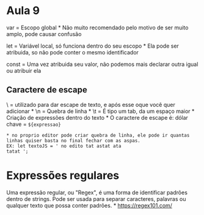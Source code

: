 # Aula 9

var = Escopo global
    * Não muito recomendado pelo motivo de ser muito amplo, pode causar confusão

let = Variável local, só funciona dentro do seu escopo
    * Ela pode ser atribuida, so não pode conter o mesmo identificador

const = Uma vez atribuida seu valor, não podemos mais declarar outra igual ou atribuir ela

## Caractere de escape

\ = utilizado para dar escape de texto, e após esse oque você quer adicionar
    * \n = Quebra de linha
    * \t = É tipo um tab, da um espaço maior
    * Criação de expressões dentro do texto
        * O caractere de escape é: dólar chave = `${expressao}`

    * no proprio editor pode criar quebra de linha, ele pode ir quantas linhas quiser basta no final fechar com as aspas.
    EX: let textoJS = ' no edito tat astat ata
    tatat ';

# Expressões regulares

Uma expressão regular, ou "Regex", é uma forma de identificar padrões dentro de strings. Pode ser usada para separar caracteres, palavras ou qualquer texto que possa conter padrões.
    * https://regex101.com/